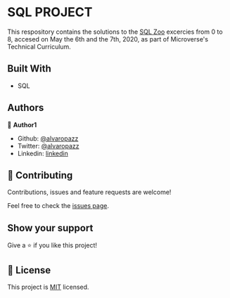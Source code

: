 # SQL PROJECT

This respository contains the solutions to the [SQL Zoo](https://sqlzoo.net/wiki/SQL_Tutorial) excercies from 0 to 8, accesed on May the 6th and the 7th, 2020, as part of Microverse's Technical Curriculum.

## Built With

- SQL

## Authors

👤 **Author1**

- Github: [@alvaropazz](https://github.com/alvaropazz)
- Twitter: [@alvaropazz](https://twitter.com/alvaropazz)
- Linkedin: [linkedin](https://www.linkedin.com/in/alvaropaz/)

## 🤝 Contributing

Contributions, issues and feature requests are welcome!

Feel free to check the [issues page](https://github.com/alvaropazz/sql-project/issues).

## Show your support

Give a ⭐️ if you like this project!

## 📝 License

This project is [MIT](lic.url) licensed.
